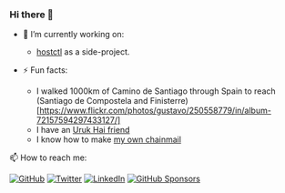 <!--
**guumaster/guumaster** is a ✨ _special_ ✨ repository because its `README.md` (this file) appears on your GitHub profile.
  - 👯 I’m looking to collaborate on ...
  - 🤔 I’m looking for help with 
  - 💬 Ask me about ...
-->

### Hi there 👋


  - 🔭 I’m currently working on:
    - [hostctl](https://github.com/guumaster/hostctl) as a side-project.


  - ⚡ Fun facts:
    - I walked 1000km of Camino de Santiago through Spain to reach (Santiago de Compostela and Finisterre)[https://www.flickr.com/photos/gustavo/250558779/in/album-72157594297433127/]
    - I have an [Uruk Hai friend](https://www.flickr.com/photos/gustavo/968050027/in/album-72157601132002707/)
    - I know how to make [my own chainmail](https://www.flickr.com/photos/gustavo/8023265/in/album-177996/)
 
📫 How to reach me:
  
[![GitHub](https://img.shields.io/github/followers/guumaster.svg?label=GitHub&style=social)](https://github.com/guumaster)
[![Twitter](https://img.shields.io/twitter/follow/guumaster?label=Twitter&style=social)](https://twitter.com/guumaster)
[![LinkedIn](https://img.shields.io/badge/LinkedIn--_.svg?style=social&logo=linkedin)](https://www.linkedin.com/in/gustavoandresmarin/)
[![GitHub Sponsors](https://img.shields.io/badge/GitHub_Sponsors--_.svg?style=social&logo=github&logoColor=EA4AAA)](https://github.com/sponsors/guumaster)


